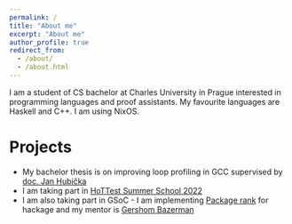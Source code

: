 ```yaml
---
permalink: /
title: "About me"
excerpt: "About me"
author_profile: true
redirect_from: 
  - /about/
  - /about.html
---
```


I am a student of CS bachelor at Charles University in Prague interested in programming languages and proof assistants. My favourite languages are Haskell and C++. I am using NixOS.

Projects
======

- My bachelor thesis is on improving loop profiling in GCC supervised by [doc. Jan Hubička](https://www.ucw.cz/~hubicka/)
- I am taking part in [HoTTest Summer School 2022](https://www.uwo.ca/math/faculty/kapulkin/seminars/hottest_summer_school_2022.html)
- I am also taking part in GSoC - I am implementing [Package rank](https://github.com/haskell/hackage-server/pull/1091) for hackage and my mentor is [Gershom Bazerman](https://gbaz.github.io/)
